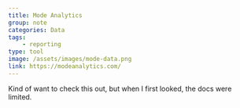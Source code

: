 ```yaml
---
title: Mode Analytics
group: note
categories: Data
tags:
    - reporting
type: tool
image: /assets/images/mode-data.png
link: https://modeanalytics.com/
---
```

Kind of want to check this out, but when I first looked, the docs were limited.
